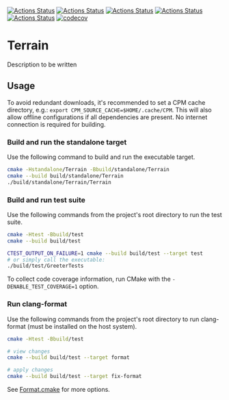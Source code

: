 [![Actions Status](https://github.com/Denmey/Terrain/workflows/MacOS/badge.svg)](https://github.com/Denmey/Terrain/actions)
[![Actions Status](https://github.com/Denmey/Terrain/workflows/Windows/badge.svg)](https://github.com/Denmey/Terrain/actions)
[![Actions Status](https://github.com/Denmey/Terrain/workflows/Ubuntu/badge.svg)](https://github.com/Denmey/Terrain/actions)
[![Actions Status](https://github.com/Denmey/Terrain/workflows/Style/badge.svg)](https://github.com/Denmey/Terrain/actions)
[![Actions Status](https://github.com/Denmey/Terrain/workflows/Install/badge.svg)](https://github.com/Denmey/Terrain/actions)
[![codecov](https://codecov.io/gh/Denmey/Terrain/branch/master/graph/badge.svg)](https://codecov.io/gh/Denmey/Terrain)

# Terrain

Description to be written

## Usage

To avoid redundant downloads, it's recommended to set a CPM cache directory, e.g.: `export CPM_SOURCE_CACHE=$HOME/.cache/CPM`.
This will also allow offline configurations if all dependencies are present.
No internet connection is required for building.

### Build and run the standalone target

Use the following command to build and run the executable target.

```bash
cmake -Hstandalone/Terrain -Bbuild/standalone/Terrain
cmake --build build/standalone/Terrain
./build/standalone/Terrain/Terrain
```

### Build and run test suite

Use the following commands from the project's root directory to run the test suite.

```bash
cmake -Htest -Bbuild/test
cmake --build build/test

CTEST_OUTPUT_ON_FAILURE=1 cmake --build build/test --target test
# or simply call the executable: 
./build/test/GreeterTests
```

To collect code coverage information, run CMake with the `-DENABLE_TEST_COVERAGE=1` option.

### Run clang-format

Use the following commands from the project's root directory to run clang-format (must be installed on the host system).

```bash
cmake -Htest -Bbuild/test

# view changes
cmake --build build/test --target format

# apply changes
cmake --build build/test --target fix-format
```

See [Format.cmake](https://github.com/TheLartians/Format.cmake) for more options.
